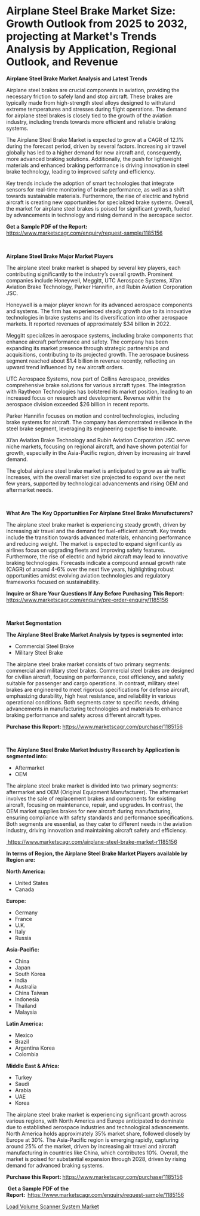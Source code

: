 <p><h1>Airplane Steel Brake Market Size: Growth Outlook from 2025 to 2032, projecting at Market's Trends Analysis by Application, Regional Outlook, and Revenue</h1></p><p><strong>Airplane Steel Brake Market Analysis and Latest Trends</strong></p>
<p><p>Airplane steel brakes are crucial components in aviation, providing the necessary friction to safely land and stop aircraft. These brakes are typically made from high-strength steel alloys designed to withstand extreme temperatures and stresses during flight operations. The demand for airplane steel brakes is closely tied to the growth of the aviation industry, including trends towards more efficient and reliable braking systems.</p><p>The Airplane Steel Brake Market is expected to grow at a CAGR of 12.1% during the forecast period, driven by several factors. Increasing air travel globally has led to a higher demand for new aircraft and, consequently, more advanced braking solutions. Additionally, the push for lightweight materials and enhanced braking performance is driving innovation in steel brake technology, leading to improved safety and efficiency. </p><p>Key trends include the adoption of smart technologies that integrate sensors for real-time monitoring of brake performance, as well as a shift towards sustainable materials. Furthermore, the rise of electric and hybrid aircraft is creating new opportunities for specialized brake systems. Overall, the market for airplane steel brakes is poised for significant growth, fueled by advancements in technology and rising demand in the aerospace sector.</p></p>
<p><strong>Get a Sample PDF of the Report:&nbsp;</strong> <a href="https://www.marketscagr.com/enquiry/request-sample/1185156?utm_campaign=2992&utm_medium=2&utm_source=Github&utm_content=ia&utm_term=28032025&utm_id=airplane-steel-brake">https://www.marketscagr.com/enquiry/request-sample/1185156</a></p>
<p>&nbsp;</p>
<p><strong>Airplane Steel Brake Major Market Players</strong></p>
<p><p>The airplane steel brake market is shaped by several key players, each contributing significantly to the industry’s overall growth. Prominent companies include Honeywell, Meggitt, UTC Aerospace Systems, Xi’an Aviation Brake Technology, Parker Hannifin, and Rubin Aviation Corporation JSC. </p><p>Honeywell is a major player known for its advanced aerospace components and systems. The firm has experienced steady growth due to its innovative technologies in brake systems and its diversification into other aerospace markets. It reported revenues of approximately $34 billion in 2022. </p><p>Meggitt specializes in aerospace systems, including brake components that enhance aircraft performance and safety. The company has been expanding its market presence through strategic partnerships and acquisitions, contributing to its projected growth. The aerospace business segment reached about $1.4 billion in revenue recently, reflecting an upward trend influenced by new aircraft orders.</p><p>UTC Aerospace Systems, now part of Collins Aerospace, provides comprehensive brake solutions for various aircraft types. The integration with Raytheon Technologies has bolstered its market position, leading to an increased focus on research and development. Revenue within the aerospace division exceeded $26 billion in recent reports.</p><p>Parker Hannifin focuses on motion and control technologies, including brake systems for aircraft. The company has demonstrated resilience in the steel brake segment, leveraging its engineering expertise to innovate. </p><p>Xi’an Aviation Brake Technology and Rubin Aviation Corporation JSC serve niche markets, focusing on regional aircraft, and have shown potential for growth, especially in the Asia-Pacific region, driven by increasing air travel demand. </p><p>The global airplane steel brake market is anticipated to grow as air traffic increases, with the overall market size projected to expand over the next few years, supported by technological advancements and rising OEM and aftermarket needs.</p></p>
<p>&nbsp;</p>
<p><strong>What Are The Key Opportunities For Airplane Steel Brake Manufacturers?</strong></p>
<p><p>The airplane steel brake market is experiencing steady growth, driven by increasing air travel and the demand for fuel-efficient aircraft. Key trends include the transition towards advanced materials, enhancing performance and reducing weight. The market is expected to expand significantly as airlines focus on upgrading fleets and improving safety features. Furthermore, the rise of electric and hybrid aircraft may lead to innovative braking technologies. Forecasts indicate a compound annual growth rate (CAGR) of around 4-6% over the next five years, highlighting robust opportunities amidst evolving aviation technologies and regulatory frameworks focused on sustainability.</p></p>
<p><strong>Inquire or Share Your Questions If Any Before Purchasing This Report:</strong> <a href="https://www.marketscagr.com/enquiry/pre-order-enquiry/1185156?utm_campaign=2992&utm_medium=2&utm_source=Github&utm_content=ia&utm_term=28032025&utm_id=airplane-steel-brake">https://www.marketscagr.com/enquiry/pre-order-enquiry/1185156</a></p>
<p>&nbsp;</p>
<p><strong>Market Segmentation</strong></p>
<p><strong>The Airplane Steel Brake Market Analysis by types is segmented into:</strong></p>
<p><ul><li>Commercial Steel Brake</li><li>Military Steel Brake</li></ul></p>
<p><p>The airplane steel brake market consists of two primary segments: commercial and military steel brakes. Commercial steel brakes are designed for civilian aircraft, focusing on performance, cost efficiency, and safety suitable for passenger and cargo operations. In contrast, military steel brakes are engineered to meet rigorous specifications for defense aircraft, emphasizing durability, high heat resistance, and reliability in various operational conditions. Both segments cater to specific needs, driving advancements in manufacturing technologies and materials to enhance braking performance and safety across different aircraft types.</p></p>
<p><strong>Purchase this Report:&nbsp;</strong><a href="https://www.marketscagr.com/purchase/1185156?utm_campaign=2992&utm_medium=2&utm_source=Github&utm_content=ia&utm_term=28032025&utm_id=airplane-steel-brake">https://www.marketscagr.com/purchase/1185156</a></p>
<p>&nbsp;</p>
<p><strong>The Airplane Steel Brake Market Industry Research by Application is segmented into:</strong></p>
<p><ul><li>Aftermarket</li><li>OEM</li></ul></p>
<p><p>The airplane steel brake market is divided into two primary segments: aftermarket and OEM (Original Equipment Manufacturer). The aftermarket involves the sale of replacement brakes and components for existing aircraft, focusing on maintenance, repair, and upgrades. In contrast, the OEM market supplies brakes for new aircraft during manufacturing, ensuring compliance with safety standards and performance specifications. Both segments are essential, as they cater to different needs in the aviation industry, driving innovation and maintaining aircraft safety and efficiency.</p></p>
<p><a href="https://www.marketscagr.com/airplane-steel-brake-market-r1185156?utm_campaign=2992&utm_medium=2&utm_source=Github&utm_content=ia&utm_term=28032025&utm_id=airplane-steel-brake">&nbsp;https://www.marketscagr.com/airplane-steel-brake-market-r1185156</a></p>
<p><strong>In terms of Region, the Airplane Steel Brake Market Players available by Region are:</strong></p>
<p>
    <p> <strong> North America: </strong>
        <ul>
            <li>United States</li>
            <li>Canada</li>
        </ul>
        </p> 
    <p> <strong> Europe: </strong>
        <ul>
            <li>Germany</li>
            <li>France</li>
            <li>U.K.</li>
            <li>Italy</li>
            <li>Russia</li>
        </ul>
        </p> 
    <p> <strong> Asia-Pacific: </strong>
        <ul>
            <li>China</li>
            <li>Japan</li>
            <li>South Korea</li>
            <li>India</li>
            <li>Australia</li>
            <li>China Taiwan</li>
            <li>Indonesia</li>
            <li>Thailand</li>
            <li>Malaysia</li>
        </ul>
        </p> 
    <p> <strong> Latin America: </strong>
        <ul>
            <li>Mexico</li>
            <li>Brazil</li>
            <li>Argentina Korea</li>
            <li>Colombia</li>
        </ul>
        </p> 
    <p> <strong> Middle East & Africa: </strong>
        <ul>
            <li>Turkey</li>
            <li>Saudi</li>
            <li>Arabia</li>
            <li>UAE</li>
            <li>Korea</li>
        </ul>
    </p>
    </p>
<p><p>The airplane steel brake market is experiencing significant growth across various regions, with North America and Europe anticipated to dominate due to established aerospace industries and technological advancements. North America holds approximately 35% market share, followed closely by Europe at 30%. The Asia-Pacific region is emerging rapidly, capturing around 25% of the market, driven by increasing air travel and aircraft manufacturing in countries like China, which contributes 10%. Overall, the market is poised for substantial expansion through 2028, driven by rising demand for advanced braking systems.</p></p>
<p><strong>Purchase this Report: </strong><a href="https://www.marketscagr.com/purchase/1185156?utm_campaign=2992&utm_medium=2&utm_source=Github&utm_content=ia&utm_term=28032025&utm_id=airplane-steel-brake">https://www.marketscagr.com/purchase/1185156</a></p>
<p>&nbsp;<strong>Get a Sample PDF of the Report:&nbsp;&nbsp;</strong><a href="https://www.marketscagr.com/enquiry/request-sample/1185156?utm_campaign=2992&utm_medium=2&utm_source=Github&utm_content=ia&utm_term=28032025&utm_id=airplane-steel-brake">https://www.marketscagr.com/enquiry/request-sample/1185156</a></p>
<p><strong></strong></p>
<p><p><a href="https://github.com/jenithschijf/Market-Research-Report-List-1/blob/main/load-volume-scanner-system-market.md?utm_campaign=2992&utm_medium=2&utm_source=Github&utm_content=ia&utm_term=28032025&utm_id=airplane-steel-brake">Load Volume Scanner System Market</a></p></p>
